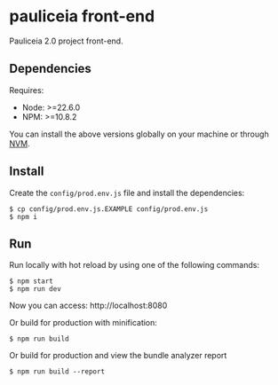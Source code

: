 # pauliceia front-end

Pauliceia 2.0 project front-end.

## Dependencies

Requires:

- Node: >=22.6.0
- NPM: >=10.8.2

You can install the above versions globally on your machine or through [NVM](https://github.com/nvm-sh/nvm).

## Install

Create the `config/prod.env.js` file and install the dependencies:

```
$ cp config/prod.env.js.EXAMPLE config/prod.env.js
$ npm i
```

## Run

Run locally with hot reload by using one of the following commands:

```
$ npm start
$ npm run dev
```

Now you can access: http://localhost:8080

Or build for production with minification:

```
$ npm run build
```

Or build for production and view the bundle analyzer report

```
$ npm run build --report
```
